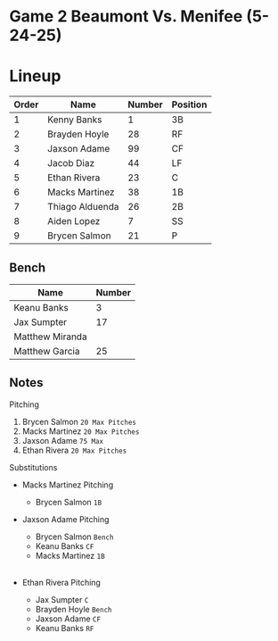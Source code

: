 # Game 2 Beaumont Vs. Menifee (5-24-25)

# Lineup

| Order | Name            | Number   | Position |
| ------| ----------------| ---------| ---------|
| 1     | Kenny Banks     |  1       | 3B       |
| 2     | Brayden Hoyle   |  28      | RF       |
| 3     | Jaxson Adame    |  99      | CF       |
| 4     | Jacob Diaz      |  44      | LF       |
| 5     | Ethan Rivera    |  23      | C        |
| 6     | Macks Martinez  |  38      | 1B       |
| 7     | Thiago Alduenda |  26      | 2B       |
| 8     | Aiden Lopez     |  7       | SS       |
| 9     | Brycen Salmon   |  21      |  P       |


## Bench

| Name             | Number   |
| -----------------| ---------|
| Keanu Banks      |   3      |
| Jax Sumpter      |   17     |
| Matthew Miranda  |          |
| Matthew Garcia   |   25     |


## Notes

Pitching

1. Brycen Salmon `20 Max Pitches`
2. Macks Martinez `20 Max Pitches`
3. Jaxson Adame `75 Max`
4. Ethan Rivera `20 Max Pitches`

Substitutions

- Macks Martinez Pitching
	- Brycen Salmon `1B`
	   <br/>
- Jaxson Adame Pitching

	- Brycen Salmon `Bench`
	- Keanu Banks `CF`
	- Macks Martinez `1B`
	<br/>
- Ethan Rivera Pitching
	- Jax Sumpter `C`
	- Brayden Hoyle `Bench`
	- Jaxson Adame `CF`
	- Keanu Banks `RF`
 <br/>



